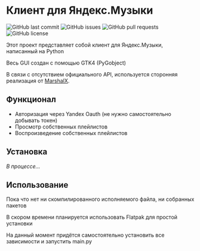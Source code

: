# Клиент для Яндекс.Музыки

![GitHub last commit](https://img.shields.io/github/last-commit/arabianq/yandex-music-gtk4)
![GitHub issues](https://img.shields.io/github/issues/arabianq/yandex-music-gtk4)
![GitHub pull requests](https://img.shields.io/github/issues-pr/arabianq/yandex-music-gtk4)
![GitHub license](https://img.shields.io/github/license/arabianq/yandex-music-gtk4)

Этот проект представляет собой клиент для Яндекс.Музыки, написанный на Python

Весь GUI создан с помощью GTK4 (PyGobject)

В связи с отсутствием официального API, используется сторонняя реализация от [MarshalX](https://github.com/MarshalX).

## Функционал

- Авторизация через Yandex Oauth (не нужно самостоятельно добывать токен)
- Просмотр собственных плейлистов
- Воспроизведение собственных плейлистов

## Установка

<i>В процессе...</i>


## Использование

Пока что нет ни скомпилированного исполняемого файла, ни собранных пакетов

В скором времени планируется использовать Flatpak для простой установки

На данный момент придётся самостоятельно установить все зависимости и запустить main.py
